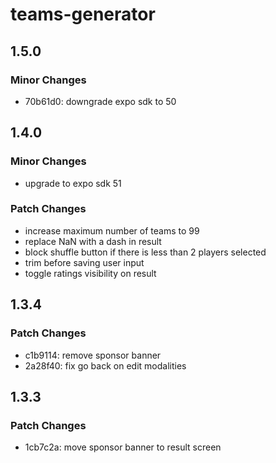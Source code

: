 # teams-generator

## 1.5.0

### Minor Changes

- 70b61d0: downgrade expo sdk to 50

## 1.4.0

### Minor Changes

- upgrade to expo sdk 51

### Patch Changes

- increase maximum number of teams to 99
- replace NaN with a dash in result
- block shuffle button if there is less than 2 players selected
- trim before saving user input
- toggle ratings visibility on result

## 1.3.4

### Patch Changes

- c1b9114: remove sponsor banner
- 2a28f40: fix go back on edit modalities

## 1.3.3

### Patch Changes

- 1cb7c2a: move sponsor banner to result screen
